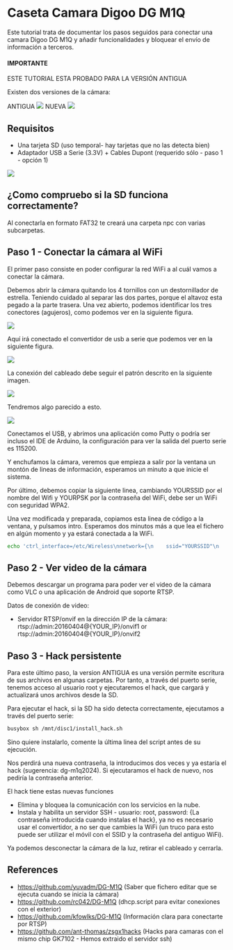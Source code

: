 # Caseta Camara Digoo DG M1Q

Este tutorial trata de documentar los pasos seguidos para conectar una camara Digoo DG M1Q y añadir funcionalidades y bloquear el envío de información a terceros.

#### IMPORTANTE

ESTE TUTORIAL ESTA PROBADO PARA LA VERSIÓN ANTIGUA

Existen dos versiones de la cámara:

ANTIGUA
![](img_old_cam.jpg)
NUEVA
![](img_new_cam.jpg)


## Requisitos
- Una tarjeta SD (uso temporal- hay tarjetas que no las detecta bien)
- Adaptador USB a Serie (3.3V) + Cables Dupont (requerido sólo - paso 1 - opción 1)

![](img_USB_serial_converter.jpg)

## ¿Como compruebo si la SD funciona correctamente?

Al conectarla en formato FAT32 te creará una carpeta npc con varias subcarpetas.

## Paso 1 - Conectar la cámara al WiFi

El primer paso consiste en poder configurar la red WiFi a al cuál vamos a conectar la cámara. 

Debemos abrir la cámara quitando los 4 tornillos con un destornillador de estrella. Teniendo cuidado al separar las dos partes, porque el altavoz esta pegado a la parte trasera. Una vez abierto, podemos identificar los tres conectores (agujeros), como podemos ver en la siguiente figura.

![](img_camera_board_pinout_serial.png)

Aquí irá conectado el convertidor de usb a serie que podemos ver en la siguiente figura.

![](img_USB_serial_converter.jpg)

La conexión del cableado debe seguir el patrón descrito en la siguiente imagen. 

![](img_serial_rxtx.png)

Tendremos algo parecido a esto.

![](img_camara_board_to_serie.jpg)


Conectamos el USB, y abrimos una aplicación como Putty o podría ser incluso el IDE de Arduino, la configuración para ver la salida del puerto serie es 115200.

Y enchufamos la cámara, veremos que empieza a salir por la ventana un montón de lineas de información, esperamos un minuto a que inicie el sistema.

Por último, debemos copiar la siguiente linea, cambiando YOURSSID por el nombre del Wifi y YOURPSK por la contraseña del WiFi, debe ser un WiFi con seguridad WPA2.

Una vez modificada y preparada, copiamos esta linea de código a la ventana, y pulsamos intro. Esperamos dos minutos más a que lea el fichero en algún momento y ya estará conectada a la WiFi.

```bash
echo 'ctrl_interface=/etc/Wireless\nnetwork={\n    ssid="YOURSSID"\n    psk="YOURPSK"\n}' > /rom/wpa_supplicant0.conf
```

## Paso 2 - Ver video de la cámara

Debemos descargar un programa para poder ver el video de la cámara como VLC o una aplicación de Android que soporte RTSP.

Datos de conexión de video:
 - Servidor RTSP/onvif en la dirección IP de la cámara: rtsp://admin:20160404@{YOUR_IP}/onvif1 or rtsp://admin:20160404@{YOUR_IP}/onvif2

## Paso 3 - Hack persistente

Para este último paso, la version ANTIGUA es una versión permite escritura de sus archivos en algunas carpetas. Por tanto, a través del puerto serie, tenemos acceso al usuario root y ejecutaremos el hack, que cargará y actualizará unos archivos desde la SD.

Para ejecutar el hack, si la SD ha sido detecta correctamente, ejecutamos a través del puerto serie:

```bash
busybox sh /mnt/disc1/install_hack.sh
```

Sino quiere instalarlo, comente la última linea del script antes de su ejecución.

Nos perdirá una nueva contraseña, la introducimos dos veces y ya estaría el hack (sugerencia: dg-m1q2024). Si ejecutaramos el hack de nuevo, nos pediría la contraseña anterior.

El hack tiene estas nuevas funciones
- Elimina y bloquea la comunicación con los servicios en la nube.
- Instala y habilita un servidor SSH - usuario: root, password: {La contraseña introducida cuando instalas el hack}, ya no es necesario usar el convertidor, a no ser que cambies la WiFi (un truco para esto puede ser utilizar el móvil con el SSID y la contraseña del antiguo WiFi).

Ya podemos desconectar la cámara de la luz, retirar el cableado y cerrarla.

## References
- https://github.com/yuvadm/DG-M1Q (Saber que fichero editar que se ejecuta cuando se inicia la cámara)
- https://github.com/rc042/DG-M1Q (dhcp.script para evitar conexiones con el exterior)
- https://github.com/kfowlks/DG-M1Q (Información clara para conectarte por RTSP)
- https://github.com/ant-thomas/zsgx1hacks (Hacks para camaras con el mismo chip GK7102 - Hemos extraido el servidor ssh)
